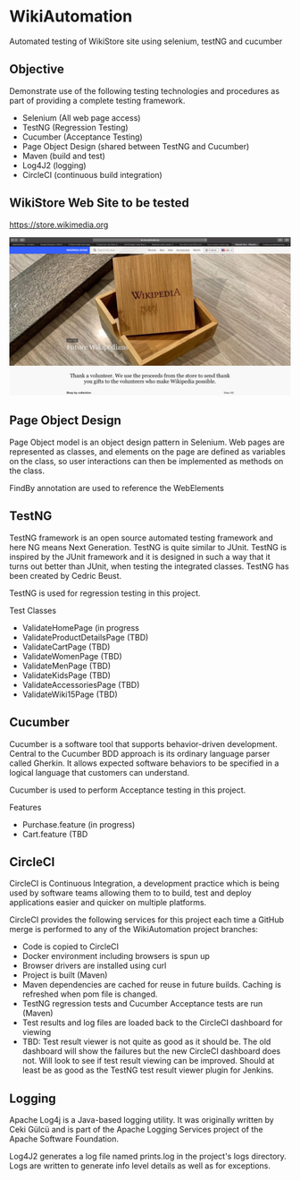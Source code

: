 # WikiAutomation
Automated testing of WikiStore site using selenium, testNG and cucumber

## Objective
Demonstrate use of the following testing technologies and procedures as part of providing a complete testing framework.

- Selenium (All web page access)
- TestNG (Regression Testing)
- Cucumber (Acceptance Testing)
- Page Object Design (shared between TestNG and Cucumber)
- Maven (build and test)
- Log4J2 (logging)
- CircleCI (continuous build integration) 

## WikiStore Web Site to be tested

https://store.wikimedia.org

<img src="resources/WikiStoreSite.png" width=800>

## Page Object Design

Page Object model is an object design pattern in Selenium. Web pages are represented as classes, and elements on the page are defined as variables on the class, so user interactions can then be implemented as methods on the class.

FindBy annotation are used to reference the WebElements


## TestNG

TestNG framework is an open source automated testing framework and here NG means Next Generation. TestNG is quite similar to JUnit. TestNG is inspired by the JUnit framework and it is designed in such a way that it turns out better than JUnit, when testing the integrated classes. TestNG has been created by Cedric Beust. 

TestNG is used for regression testing in this project.

Test Classes

- ValidateHomePage (in progress
- ValidateProductDetailsPage (TBD)
- ValidateCartPage (TBD)
- ValidateWomenPage (TBD)
- ValidateMenPage (TBD)
- ValidateKidsPage (TBD)
- ValidateAccessoriesPage (TBD)
- ValidateWiki15Page (TBD)


## Cucumber

Cucumber is a software tool that supports behavior-driven development. Central to the Cucumber BDD approach is its ordinary language parser called Gherkin. It allows expected software behaviors to be specified in a logical language that customers can understand.

Cucumber is used to perform Acceptance testing in this project.

Features

- Purchase.feature  (in progress)
- Cart.feature (TBD

## CircleCI
CircleCI is Continuous Integration, a development practice which is being used by software teams allowing them to to build, test and deploy applications easier and quicker on multiple platforms.

CircleCI provides the following services for this project each time a GitHub merge is performed to any of the WikiAutomation project branches:

- Code is copied to CircleCI
- Docker environment including browsers is spun up
- Browser drivers are installed using curl
- Project is built (Maven)
- Maven dependencies are cached for reuse in future builds. Caching is refreshed when pom file is changed.
- TestNG regression tests and Cucumber Acceptance tests are run (Maven)
- Test results and log files are loaded back to the CircleCI dashboard for viewing
 - TBD: Test result viewer is not quite as good as it should be. The old dashboard will show the failures but the new CircleCI dashboard does not. Will look to see if test result viewing can be improved. Should at least be as good as the TestNG test result viewer plugin for Jenkins.

## Logging

Apache Log4j is a Java-based logging utility. It was originally written by Ceki Gülcü and is part of the Apache Logging Services project of the Apache Software Foundation.

Log4J2 generates a log file named prints.log in the project's logs directory.
Logs are written to generate info level details as well as for exceptions.

